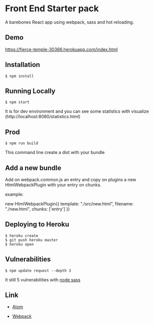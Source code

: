 # Front End Starter pack

A barebones React app using webpack, sass and hot reloading.

## Demo

https://fierce-temple-30386.herokuapp.com/index.html

## Installation

```
$ npm install
```

## Running Locally

```
$ npm start
```

It is for dev environment and you can see some statistics with visualize (http://localhost:8080/statistics.html)


## Prod

```
$ npm run build
```

This command line create a dist with your bundle

## Add a new bundle

Add on webpack.common.js an entry and copy on plugins a new HtmlWebpackPlugin with your entry on chunks.

example:

new HtmlWebpackPlugin({
  template: "./src/new.html",
  filename: "./new.html",
  chunks: ['entry']
})

## Deploying to Heroku

```
$ heroku create
$ git push heroku master
$ heroku open
```

## Vulnerabilities

```
$ npm update request --depth 3
```

It still 5 vulnerabilities with [node sass](https://github.com/sass/node-sass/issues/2355)

## Link

- [Atom](https://www.sitepoint.com/10-essential-atom-add-ons/)

- [Webpack](http://putaindecode.io/fr/articles/js/webpack/)
